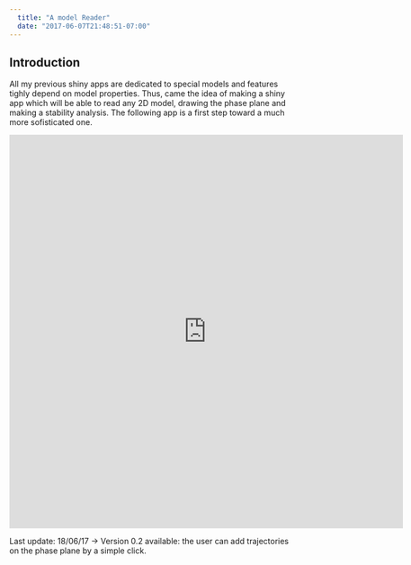 ```yaml
---
  title: "A model Reader"
  date: "2017-06-07T21:48:51-07:00"
---
```

  
  ## Introduction
  
All my previous shiny apps are dedicated to special models and features tighly depend on model properties. Thus, came the idea of making a shiny app which will be able to read any 2D model, drawing the phase plane and making a stability analysis. The following app is a first step toward a much more sofisticated one.
  
<iframe src="https://dgranjon.shinyapps.io/model_generator_v1/" style="width: 700px; height: 700px; border: none; overflow: hidden;"></iframe>
  
  Last update: 18/06/17 -> Version 0.2 available: the user can add trajectories on the phase plane by a simple click.